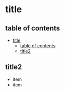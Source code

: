 # title

## table of contents
- [title](#title)
    - [table of contents](#table-of-contents)
    - [title2](#title2)


## title2
- item
- item
  